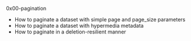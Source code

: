 0x00-pagination
* How to paginate a dataset with simple page and page_size parameters
* How to paginate a dataset with hypermedia metadata
* How to paginate in a deletion-resilient manner
